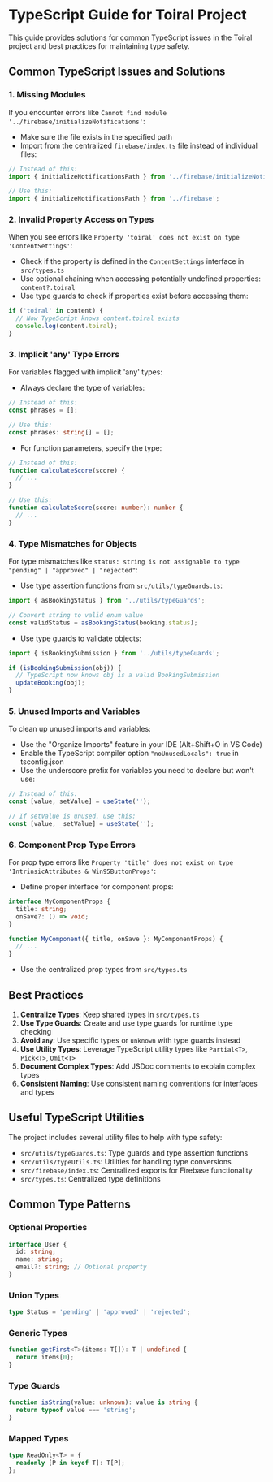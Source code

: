 # TypeScript Guide for Toiral Project

This guide provides solutions for common TypeScript issues in the Toiral project and best practices for maintaining type safety.

## Common TypeScript Issues and Solutions

### 1. Missing Modules

If you encounter errors like `Cannot find module '../firebase/initializeNotifications'`:

- Make sure the file exists in the specified path
- Import from the centralized `firebase/index.ts` file instead of individual files:

```typescript
// Instead of this:
import { initializeNotificationsPath } from '../firebase/initializeNotifications';

// Use this:
import { initializeNotificationsPath } from '../firebase';
```

### 2. Invalid Property Access on Types

When you see errors like `Property 'toiral' does not exist on type 'ContentSettings'`:

- Check if the property is defined in the `ContentSettings` interface in `src/types.ts`
- Use optional chaining when accessing potentially undefined properties: `content?.toiral`
- Use type guards to check if properties exist before accessing them:

```typescript
if ('toiral' in content) {
  // Now TypeScript knows content.toiral exists
  console.log(content.toiral);
}
```

### 3. Implicit 'any' Type Errors

For variables flagged with implicit 'any' types:

- Always declare the type of variables:

```typescript
// Instead of this:
const phrases = [];

// Use this:
const phrases: string[] = [];
```

- For function parameters, specify the type:

```typescript
// Instead of this:
function calculateScore(score) {
  // ...
}

// Use this:
function calculateScore(score: number): number {
  // ...
}
```

### 4. Type Mismatches for Objects

For type mismatches like `status: string is not assignable to type "pending" | "approved" | "rejected"`:

- Use type assertion functions from `src/utils/typeGuards.ts`:

```typescript
import { asBookingStatus } from '../utils/typeGuards';

// Convert string to valid enum value
const validStatus = asBookingStatus(booking.status);
```

- Use type guards to validate objects:

```typescript
import { isBookingSubmission } from '../utils/typeGuards';

if (isBookingSubmission(obj)) {
  // TypeScript now knows obj is a valid BookingSubmission
  updateBooking(obj);
}
```

### 5. Unused Imports and Variables

To clean up unused imports and variables:

- Use the "Organize Imports" feature in your IDE (Alt+Shift+O in VS Code)
- Enable the TypeScript compiler option `"noUnusedLocals": true` in tsconfig.json
- Use the underscore prefix for variables you need to declare but won't use:

```typescript
// Instead of this:
const [value, setValue] = useState('');

// If setValue is unused, use this:
const [value, _setValue] = useState('');
```

### 6. Component Prop Type Errors

For prop type errors like `Property 'title' does not exist on type 'IntrinsicAttributes & Win95ButtonProps'`:

- Define proper interface for component props:

```typescript
interface MyComponentProps {
  title: string;
  onSave?: () => void;
}

function MyComponent({ title, onSave }: MyComponentProps) {
  // ...
}
```

- Use the centralized prop types from `src/types.ts`

## Best Practices

1. **Centralize Types**: Keep shared types in `src/types.ts`
2. **Use Type Guards**: Create and use type guards for runtime type checking
3. **Avoid `any`**: Use specific types or `unknown` with type guards instead
4. **Use Utility Types**: Leverage TypeScript utility types like `Partial<T>`, `Pick<T>`, `Omit<T>`
5. **Document Complex Types**: Add JSDoc comments to explain complex types
6. **Consistent Naming**: Use consistent naming conventions for interfaces and types

## Useful TypeScript Utilities

The project includes several utility files to help with type safety:

- `src/utils/typeGuards.ts`: Type guards and type assertion functions
- `src/utils/typeUtils.ts`: Utilities for handling type conversions
- `src/firebase/index.ts`: Centralized exports for Firebase functionality
- `src/types.ts`: Centralized type definitions

## Common Type Patterns

### Optional Properties

```typescript
interface User {
  id: string;
  name: string;
  email?: string; // Optional property
}
```

### Union Types

```typescript
type Status = 'pending' | 'approved' | 'rejected';
```

### Generic Types

```typescript
function getFirst<T>(items: T[]): T | undefined {
  return items[0];
}
```

### Type Guards

```typescript
function isString(value: unknown): value is string {
  return typeof value === 'string';
}
```

### Mapped Types

```typescript
type ReadOnly<T> = {
  readonly [P in keyof T]: T[P];
};
```